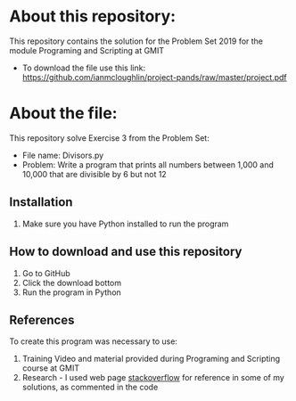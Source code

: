 # About this repository:
This repository contains the solution for the Problem Set 2019 for the module Programing and Scripting at GMIT
- To download the file use this link: https://github.com/ianmcloughlin/project-pands/raw/master/project.pdf

# About the file:
This repository solve Exercise 3 from the Problem Set:
- File name: Divisors.py
- Problem: Write a program that prints all numbers between 1,000 and 10,000 that are divisible by 6 but not 12

## Installation
1. Make sure you have Python installed to run the program

## How to download and use this repository
1. Go to GitHub
2. Click the download bottom 
3. Run the program in Python 

## References
To create this program was necessary to use: 
1. Training Video and material provided during Programing and Scripting course at GMIT
2. Research - I used web page [stackoverflow](https://stackoverflow.com/questions/36760764/basic-python-for-loop) for reference in some of my solutions, as commented in the code
